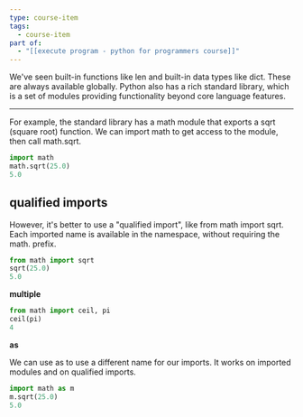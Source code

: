 ```yaml
---
type: course-item
tags:
  - course-item
part of:
  - "[[execute program - python for programmers course]]"
---
```


We've seen built-in functions like len and built-in data types like dict. These are always available globally. Python also has a rich standard library, which is a set of modules providing functionality beyond core language features.

___

For example, the standard library has a math module that exports a sqrt (square root) function. We can import math to get access to the module, then call math.sqrt.

```python
import math
math.sqrt(25.0)
5.0
```

## qualified imports

However, it's better to use a "qualified import", like from math import sqrt. Each imported name is available in the namespace, without requiring the math. prefix.

```python
from math import sqrt
sqrt(25.0)
5.0
```

**multiple**

```python
from math import ceil, pi
ceil(pi)
4
```

**as**

We can use as to use a different name for our imports. It works on imported modules and on qualified imports.

```python
import math as m
m.sqrt(25.0)
5.0
```
